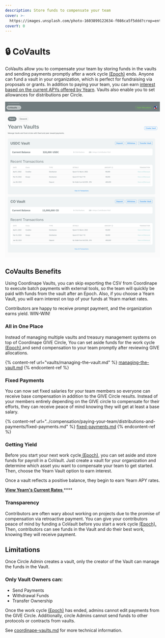 ```yaml
---
description: Store funds to compensate your team
cover: >-
  https://images.unsplash.com/photo-1603899122634-f086ca5f5ddd?crop=entropy&cs=tinysrgb&fm=jpg&ixid=MnwxOTcwMjR8MHwxfHNlYXJjaHw1fHxzYWZlfGVufDB8fHx8MTY1ODk1OTQzOA&ixlib=rb-1.2.1&q=80
coverY: 0
---
```


# 🔒 CoVaults

CoVaults allow you to compensate your team by storing funds in the vaults and sending payments promptly after a work cycle [(Epoch)](../epochs/) ends. Anyone can fund a vault in your organization, which is perfect for fundraising via proposals or grants. In addition to paying your team, you can earn [interest based on the current APYs offered by Yearn](https://docs.yearn.finance/getting-started/products/yvaults/overview). Vaults also enable you to set allowances for distributions per Circle.

![Two funded Vaults](../../.gitbook/assets/Vaults.png)

## CoVaults Benefits

Using Coordinape Vaults, you can skip exporting the CSV from Coordinape to execute batch payments with external tools, so the team will quickly be paid with funds from the vault after an Epoch. Also, if you choose a Yearn Vault, you will earn interest on top of your funds at Yearn market rates.

Contributors are happy to receive prompt payment, and the organization earns yield. WIN-WIN!

### All in One Place

Instead of managing multiple vaults and treasury management systems on top of Coordinape GIVE Circle, You can set aside funds for the work cycle [(Epoch) ](../epochs/)and send compensation to your team promptly after reviewing GIVE allocations.

{% content-ref url="vaults/managing-the-vault.md" %}
[managing-the-vault.md](vaults/managing-the-vault.md)
{% endcontent-ref %}

### Fixed Payments

You can now set fixed salaries for your team members so everyone can receive base compensation in addition to the GIVE Circle results. Instead of your members entirely depending on the GIVE circle to compensate for their efforts, they can receive peace of mind knowing they will get at least a base salary.

{% content-ref url="../compensation/paying-your-team/distributions-and-payments/fixed-payments.md" %}
[fixed-payments.md](../compensation/paying-your-team/distributions-and-payments/fixed-payments.md)
{% endcontent-ref %}

### Getting Yield

Before you start your next work cycle[ (Epoch)](../epochs/), you can set aside and store funds for payroll in a CoVault. Just create a vault for your organization and determine which asset you want to compensate your team to get started. Then, choose the Yearn Vault option to earn interest.

Once a vault reflects a positive balance, they begin to earn Yearn APY rates.

[**View Yearn's Current Rates** ](https://yearn.finance/vaults)****

### Transparency

Contributors are often wary about working on projects due to the promise of compensation via retroactive payment. You can give your contributors peace of mind by funding a CoVault before you start a work cycle [(Epoch).](../epochs/) Then, contributors can see funds in the Vault and do their best work, knowing they will receive payment.

## Limitations

Once Circle Admin creates a vault, only the creator of the Vault can manage the funds in the Vault.

### Only Vault Owners can:

* Send Payments
* Withdrawal Funds
* Transfer Ownership

Once the work cycle [(Epoch)](../epochs/) has ended, admins cannot edit payments from the GIVE Circle. Additionally, circle Admins cannot send funds to other protocols or contracts from vaults.



See [coordinape-vaults.md](../../info/documentation/coordinape-vaults.md "mention") for more technical information.
